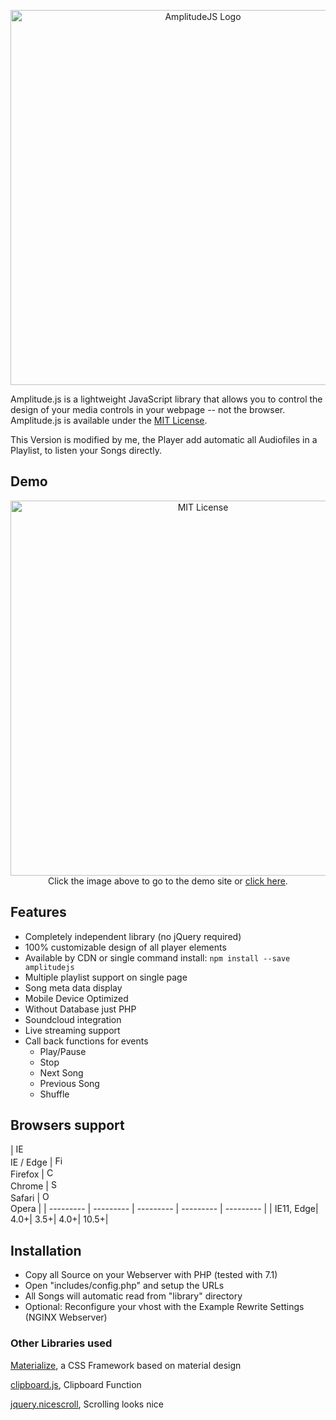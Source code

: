 <p align="center">
	<a href="https://521dimensions.com/open-source/amplitudejs" target="_blank">
		<img src="https://521dimensions.com/img/open-source/amplitudejs/AmplitudeLogo-WithSlogan.svg" width="600" alt="AmplitudeJS Logo">
	</a>
</p>

Amplitude.js is a lightweight JavaScript library that allows you to control the design of your media controls in your webpage -- not the browser. Amplitude.js is available under the [MIT License](https://raw.githubusercontent.com/521dimensions/amplitudejs/master/LICENSE).

This Version is modified by me, the Player add automatic all Audiofiles in a Playlist, to listen your Songs directly.

## Demo
<p align="center">
	<a href="https://521dimensions.com/open-source/amplitudejs" target="_blank">
		<img src="https://521dimensions.com/img/open-source/amplitudejs/AmplitudeDemo.jpg" alt="MIT License" width="600">
	</a><br />
	Click the image above to go to the demo site or <a href="https://3dns.eu/music/" target="_blank">click here</a>.
</p>

## Features
* Completely independent library (no jQuery required)
* 100% customizable design of all player elements
* Available by CDN or single command install: `npm install --save amplitudejs`
* Multiple playlist support on single page
* Song meta data display
* Mobile Device Optimized
* Without Database just PHP
* Soundcloud integration
* Live streaming support
* Call back functions for events
	* Play/Pause
	* Stop
	* Next Song
	* Previous Song
	* Shuffle

## Browsers support

| <img src="https://raw.githubusercontent.com/godban/browsers-support-badges/master/src/images/edge.png" alt="IE / Edge" width="16px" height="16px" /></br>IE / Edge | <img src="https://raw.githubusercontent.com/godban/browsers-support-badges/master/src/images/firefox.png" alt="Firefox" width="16px" height="16px" /></br>Firefox | <img src="https://raw.githubusercontent.com/godban/browsers-support-badges/master/src/images/chrome.png" alt="Chrome" width="16px" height="16px" /></br>Chrome |
<img src="https://raw.githubusercontent.com/godban/browsers-support-badges/master/src/images/safari.png" alt="Safari" width="16px" height="16px" /></br>Safari | <img src="https://raw.githubusercontent.com/godban/browsers-support-badges/master/src/images/opera.png" alt="Opera" width="16px" height="16px" /></br>Opera |
| --------- | --------- | --------- | --------- | --------- |
| IE11, Edge| 4.0+| 3.5+| 4.0+| 10.5+|

## Installation
- Copy all Source on your Webserver with PHP (tested with 7.1)
- Open "includes/config.php" and setup the URLs
- All Songs will automatic read from "library" directory 
- Optional: Reconfigure your vhost with the Example Rewrite Settings (NGINX Webserver) 

### Other Libraries used
[Materialize](http://materializecss.com/), a CSS Framework based on material design

[clipboard.js](https://github.com/zenorocha/clipboard.js), Clipboard Function

[jquery.nicescroll](https://github.com/inuyaksa/jquery.nicescroll), Scrolling looks nice
